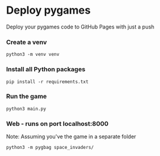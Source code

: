 # Deploy pygames

Deploy your pygames code to GitHub Pages with just a push

### Create a venv

`python3 -m venv venv`

### Install all Python packages

`pip install -r requirements.txt`

### Run the game

`python3 main.py`

### Web - runs on port localhost:8000

Note: Assuming you've the game in a separate folder

`python3 -m pygbag space_invaders/`
